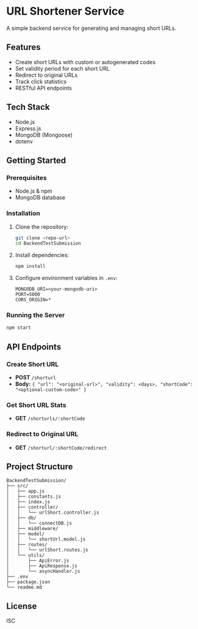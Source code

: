 # URL Shortener Service

A simple backend service for generating and managing short URLs.

## Features

- Create short URLs with custom or autogenerated codes
- Set validity period for each short URL
- Redirect to original URLs
- Track click statistics
- RESTful API endpoints

## Tech Stack

- Node.js
- Express.js
- MongoDB (Mongoose)
- dotenv

## Getting Started

### Prerequisites

- Node.js & npm
- MongoDB database

### Installation

1. Clone the repository:
    ```sh
    git clone <repo-url>
    cd BackendTestSubmission
    ```

2. Install dependencies:
    ```sh
    npm install
    ```

3. Configure environment variables in `.env`:
    ```
    MONGODB_URI=<your-mongodb-uri>
    PORT=5000
    CORS_ORIGIN=*
    ```

### Running the Server

```sh
npm start
```

## API Endpoints

### Create Short URL

- **POST** `/shorturl`
- **Body:** `{ "url": "<original-url>", "validity": <days>, "shortCode": "<optional-custom-code>" }`

### Get Short URL Stats

- **GET** `/shorturls/:shortCode`

### Redirect to Original URL

- **GET** `/shorturl/:shortCode/redirect`

## Project Structure

```
BackendTestSubmission/
├── src/
│   ├── app.js
│   ├── constants.js
│   ├── index.js
│   ├── controller/
│   │   └── urlShort.controller.js
│   ├── db/
│   │   └── connectDB.js
│   ├── middleware/
│   ├── model/
│   │   └── shortUrl.model.js
│   ├── routes/
│   │   └── urlShort.routes.js
│   └── utils/
│       ├── ApiError.js
│       ├── ApiResponse.js
│       └── asyncHandler.js
├── .env
├── package.json
└── readme.md
```

## License

ISC